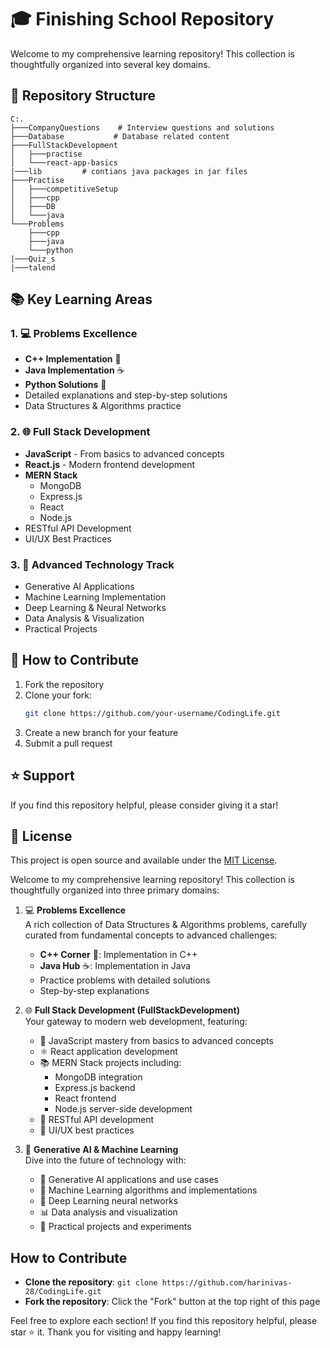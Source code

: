 # 🎓 Finishing School Repository

Welcome to my comprehensive learning repository! This collection is thoughtfully organized into several key domains.

## 📁 Repository Structure
```
C:.
├───CompanyQuestions    # Interview questions and solutions
├───Database           # Database related content
├───FullStackDevelopment
│   ├───practise
│   └───react-app-basics
|───lib         # contians java packages in jar files
├───Practise
│   ├───competitiveSetup
│   ├───cpp
│   ├───DB
│   └───java
└───Problems
    ├───cpp
    ├───java
    └───python
|───Quiz_s
|───talend
```

## 📚 Key Learning Areas

### 1. 💻 Problems Excellence
- **C++ Implementation** 🔧
- **Java Implementation** ☕
- **Python Solutions** 🐍
- Detailed explanations and step-by-step solutions
- Data Structures & Algorithms practice

### 2. 🌐 Full Stack Development
- **JavaScript** - From basics to advanced concepts
- **React.js** - Modern frontend development
- **MERN Stack**
  - MongoDB
  - Express.js
  - React
  - Node.js
- RESTful API Development
- UI/UX Best Practices

### 3. 🤖 Advanced Technology Track
- Generative AI Applications
- Machine Learning Implementation
- Deep Learning & Neural Networks
- Data Analysis & Visualization
- Practical Projects

## 🤝 How to Contribute

1. Fork the repository
2. Clone your fork:
   ```bash
   git clone https://github.com/your-username/CodingLife.git
   ```
3. Create a new branch for your feature
4. Submit a pull request

## ⭐ Support
If you find this repository helpful, please consider giving it a star!

## 📝 License
This project is open source and available under the [MIT License](LICENSE).

Welcome to my comprehensive learning repository! This collection is thoughtfully organized into three primary domains:

1. 💻 **Problems Excellence**  
    A rich collection of Data Structures & Algorithms problems, carefully curated from fundamental concepts to advanced challenges:
    - **C++ Corner** 🔧: Implementation in C++
    - **Java Hub** ☕: Implementation in Java
    - Practice problems with detailed solutions
    - Step-by-step explanations

2. 🌐 **Full Stack Development (FullStackDevelopment)**  
    Your gateway to modern web development, featuring:
    - 📝 JavaScript mastery from basics to advanced concepts
    - ⚛️ React application development
    - 📚 MERN Stack projects including:
      - MongoDB integration
      - Express.js backend
      - React frontend
      - Node.js server-side development
    - 🔄 RESTful API development
    - 🎨 UI/UX best practices

3. 🤖 **Generative AI & Machine Learning**  
    Dive into the future of technology with:
    - 🎯 Generative AI applications and use cases
    - 🧮 Machine Learning algorithms and implementations
    - 🧠 Deep Learning neural networks
    - 📊 Data analysis and visualization
    - 🔬 Practical projects and experiments

## How to Contribute

- **Clone the repository**: `git clone https://github.com/harinivas-28/CodingLife.git`
- **Fork the repository**: Click the "Fork" button at the top right of this page

Feel free to explore each section! If you find this repository helpful, please star ⭐ it. Thank you for visiting and happy learning!
